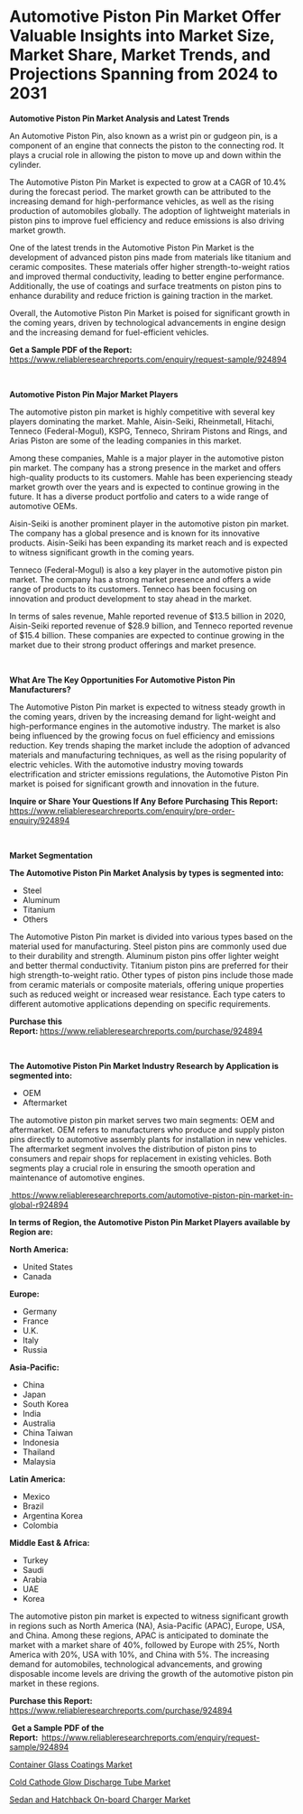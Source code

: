 <p><h1>Automotive Piston Pin Market Offer Valuable Insights into Market Size, Market Share, Market Trends, and Projections Spanning from 2024 to 2031</h1></p><p><strong>Automotive Piston Pin Market Analysis and Latest Trends</strong></p>
<p><p>An Automotive Piston Pin, also known as a wrist pin or gudgeon pin, is a component of an engine that connects the piston to the connecting rod. It plays a crucial role in allowing the piston to move up and down within the cylinder.</p><p>The Automotive Piston Pin Market is expected to grow at a CAGR of 10.4% during the forecast period. The market growth can be attributed to the increasing demand for high-performance vehicles, as well as the rising production of automobiles globally. The adoption of lightweight materials in piston pins to improve fuel efficiency and reduce emissions is also driving market growth.</p><p>One of the latest trends in the Automotive Piston Pin Market is the development of advanced piston pins made from materials like titanium and ceramic composites. These materials offer higher strength-to-weight ratios and improved thermal conductivity, leading to better engine performance. Additionally, the use of coatings and surface treatments on piston pins to enhance durability and reduce friction is gaining traction in the market.</p><p>Overall, the Automotive Piston Pin Market is poised for significant growth in the coming years, driven by technological advancements in engine design and the increasing demand for fuel-efficient vehicles.</p></p>
<p><strong>Get a Sample PDF of the Report:&nbsp;</strong> <a href="https://www.reliableresearchreports.com/enquiry/request-sample/924894">https://www.reliableresearchreports.com/enquiry/request-sample/924894</a></p>
<p>&nbsp;</p>
<p><strong>Automotive Piston Pin Major Market Players</strong></p>
<p><p>The automotive piston pin market is highly competitive with several key players dominating the market. Mahle, Aisin-Seiki, Rheinmetall, Hitachi, Tenneco (Federal-Mogul), KSPG, Tenneco, Shriram Pistons and Rings, and Arias Piston are some of the leading companies in this market.</p><p>Among these companies, Mahle is a major player in the automotive piston pin market. The company has a strong presence in the market and offers high-quality products to its customers. Mahle has been experiencing steady market growth over the years and is expected to continue growing in the future. It has a diverse product portfolio and caters to a wide range of automotive OEMs.</p><p>Aisin-Seiki is another prominent player in the automotive piston pin market. The company has a global presence and is known for its innovative products. Aisin-Seiki has been expanding its market reach and is expected to witness significant growth in the coming years.</p><p>Tenneco (Federal-Mogul) is also a key player in the automotive piston pin market. The company has a strong market presence and offers a wide range of products to its customers. Tenneco has been focusing on innovation and product development to stay ahead in the market.</p><p>In terms of sales revenue, Mahle reported revenue of $13.5 billion in 2020, Aisin-Seiki reported revenue of $28.9 billion, and Tenneco reported revenue of $15.4 billion. These companies are expected to continue growing in the market due to their strong product offerings and market presence.</p></p>
<p>&nbsp;</p>
<p><strong>What Are The Key Opportunities For Automotive Piston Pin Manufacturers?</strong></p>
<p><p>The Automotive Piston Pin market is expected to witness steady growth in the coming years, driven by the increasing demand for light-weight and high-performance engines in the automotive industry. The market is also being influenced by the growing focus on fuel efficiency and emissions reduction. Key trends shaping the market include the adoption of advanced materials and manufacturing techniques, as well as the rising popularity of electric vehicles. With the automotive industry moving towards electrification and stricter emissions regulations, the Automotive Piston Pin market is poised for significant growth and innovation in the future.</p></p>
<p><strong>Inquire or Share Your Questions If Any Before Purchasing This Report:</strong> <a href="https://www.reliableresearchreports.com/enquiry/pre-order-enquiry/924894">https://www.reliableresearchreports.com/enquiry/pre-order-enquiry/924894</a></p>
<p>&nbsp;</p>
<p><strong>Market Segmentation</strong></p>
<p><strong>The Automotive Piston Pin Market Analysis by types is segmented into:</strong></p>
<p><ul><li>Steel</li><li>Aluminum</li><li>Titanium</li><li>Others</li></ul></p>
<p><p>The Automotive Piston Pin market is divided into various types based on the material used for manufacturing. Steel piston pins are commonly used due to their durability and strength. Aluminum piston pins offer lighter weight and better thermal conductivity. Titanium piston pins are preferred for their high strength-to-weight ratio. Other types of piston pins include those made from ceramic materials or composite materials, offering unique properties such as reduced weight or increased wear resistance. Each type caters to different automotive applications depending on specific requirements.</p></p>
<p><strong>Purchase this Report:&nbsp;</strong><a href="https://www.reliableresearchreports.com/purchase/924894">https://www.reliableresearchreports.com/purchase/924894</a></p>
<p>&nbsp;</p>
<p><strong>The Automotive Piston Pin Market Industry Research by Application is segmented into:</strong></p>
<p><ul><li>OEM</li><li>Aftermarket</li></ul></p>
<p><p>The automotive piston pin market serves two main segments: OEM and aftermarket. OEM refers to manufacturers who produce and supply piston pins directly to automotive assembly plants for installation in new vehicles. The aftermarket segment involves the distribution of piston pins to consumers and repair shops for replacement in existing vehicles. Both segments play a crucial role in ensuring the smooth operation and maintenance of automotive engines.</p></p>
<p><a href="https://www.reliableresearchreports.com/automotive-piston-pin-market-in-global-r924894">&nbsp;https://www.reliableresearchreports.com/automotive-piston-pin-market-in-global-r924894</a></p>
<p><strong>In terms of Region, the Automotive Piston Pin Market Players available by Region are:</strong></p>
<p>
    <p> <strong> North America: </strong>
        <ul>
            <li>United States</li>
            <li>Canada</li>
        </ul>
        </p> 
    <p> <strong> Europe: </strong>
        <ul>
            <li>Germany</li>
            <li>France</li>
            <li>U.K.</li>
            <li>Italy</li>
            <li>Russia</li>
        </ul>
        </p> 
    <p> <strong> Asia-Pacific: </strong>
        <ul>
            <li>China</li>
            <li>Japan</li>
            <li>South Korea</li>
            <li>India</li>
            <li>Australia</li>
            <li>China Taiwan</li>
            <li>Indonesia</li>
            <li>Thailand</li>
            <li>Malaysia</li>
        </ul>
        </p> 
    <p> <strong> Latin America: </strong>
        <ul>
            <li>Mexico</li>
            <li>Brazil</li>
            <li>Argentina Korea</li>
            <li>Colombia</li>
        </ul>
        </p> 
    <p> <strong> Middle East & Africa: </strong>
        <ul>
            <li>Turkey</li>
            <li>Saudi</li>
            <li>Arabia</li>
            <li>UAE</li>
            <li>Korea</li>
        </ul>
    </p>
    </p>
<p><p>The automotive piston pin market is expected to witness significant growth in regions such as North America (NA), Asia-Pacific (APAC), Europe, USA, and China. Among these regions, APAC is anticipated to dominate the market with a market share of 40%, followed by Europe with 25%, North America with 20%, USA with 10%, and China with 5%. The increasing demand for automobiles, technological advancements, and growing disposable income levels are driving the growth of the automotive piston pin market in these regions.</p></p>
<p><strong>Purchase this Report: </strong><a href="https://www.reliableresearchreports.com/purchase/924894">https://www.reliableresearchreports.com/purchase/924894</a></p>
<p>&nbsp;<strong>Get a Sample PDF of the Report:&nbsp;&nbsp;</strong><a href="https://www.reliableresearchreports.com/enquiry/request-sample/924894">https://www.reliableresearchreports.com/enquiry/request-sample/924894</a></p>
<p><strong></strong></p>
<p><p><a href="https://github.com/fernandomillshz/Market-Research-Report-List-1/blob/main/container-glass-coatings-market.md">Container Glass Coatings Market</a></p><p><a href="https://medium.com/@waddy46852/cold-cathode-glow-discharge-tube-market-size-market-segmentation-market-trends-and-growth-78df0039b7a6">Cold Cathode Glow Discharge Tube Market</a></p><p><a href="https://medium.com/@rizalfadhilah131_47177/global-sedan-and-hatchback-on-board-charger-industry-research-report-competitive-landscape-market-8ad8368d8693">Sedan and Hatchback On-board Charger Market</a></p></p>